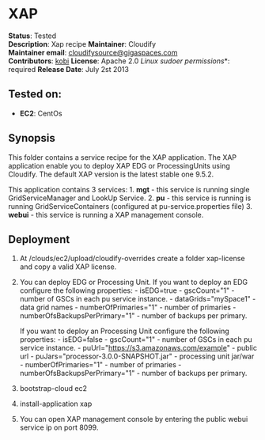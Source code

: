 # XAP

**Status**: Tested  
**Description**: Xap recipe
**Maintainer**:       Cloudify  
**Maintainer email**: cloudifysource@gigaspaces.com  
**Contributors**:    [kobi](https://github.com/kobikis)
**License**:      Apache 2.0
**Linux* sudoer permissions**:	required
**Release Date**: July 2st 2013


Tested on:
--------

* <strong>EC2</strong>: CentOs

Synopsis
--------

This folder contains a service recipe for the XAP application.
The XAP application enable you to deploy XAP EDG or ProcessingUnits using Cloudify.
The default XAP version is the latest stable one 9.5.2.

This application contains 3 services:
    1. <strong>mgt</strong> - this service is running single GridServiceManager and LookUp Service.
    2. <strong>pu</strong> - this service is running is running GridServiceContainers (configured at pu-service.properties file)
    3. <strong>webui</strong> - this service is running a XAP management console.


Deployment
----------

 1. At <Cloudify Home>/clouds/ec2/upload/cloudify-overrides create a folder xap-license and copy a valid XAP license.
 2. You can deploy EDG or Processing Unit.
    If you want to deploy an EDG configure the following properties:
        - isEDG=true
        - gscCount="1"   -  number of GSCs in each pu service instance.
        - dataGrids="mySpace1"  - data grid names
        - numberOfPrimaries="1" - number of primaries
        - numberOfsBackupsPerPrimary="1" - number of backups per primary.

    If you want to deploy an Processing Unit  configure the following properties:
        - isEDG=false
        - gscCount="1"   -  number of GSCs in each pu service instance.
        - puUrl="https://s3.amazonaws.com/example" - public url
        - puJars="processor-3.0.0-SNAPSHOT.jar" - processing unit jar/war
        - numberOfPrimaries="1" - number of primaries
        - numberOfsBackupsPerPrimary="1" - number of backups per primary.
 3. bootstrap-cloud ec2
 4. install-application xap
 5. You can open XAP management console by entering the public webui service ip on port 8099.



